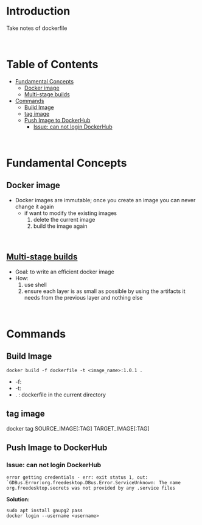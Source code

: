 <!-- omit in toc -->
# Introduction
Take notes of dockerfile

<br />

<!-- omit in toc -->
# Table of Contents
- [Fundamental Concepts](#fundamental-concepts)
  - [Docker image](#docker-image)
  - [Multi-stage builds](#multi-stage-builds)
- [Commands](#commands)
  - [Build Image](#build-image)
  - [tag image](#tag-image)
  - [Push Image to DockerHub](#push-image-to-dockerhub)
    - [Issue: can not login DockerHub](#issue-can-not-login-dockerhub)

<br />

# Fundamental Concepts
## Docker image
* Docker images are immutable; once you create an image you can never change it again
  * if want to modify the existing images 
    1. delete the current image
    2. build the image again
  
<br />

## [Multi-stage builds](https://docs.docker.com/develop/develop-images/multistage-build/)
* Goal: to write an efficient docker image
* How: 
  1. use shell
  2. ensure each layer is as small as possible by using the artifacts it needs from the previous layer and nothing else 




<br />

# Commands

## Build Image

    docker build -f dockerfile -t <image_name>:1.0.1 .

 
  * -f:<br />
  * -t:  <br />
  * . : dockerfile in the current directory


## tag image

  docker tag SOURCE_IMAGE[:TAG] TARGET_IMAGE[:TAG]

## Push Image to DockerHub
### Issue: can not login DockerHub

    error getting credentials - err: exit status 1, out: `GDBus.Error:org.freedesktop.DBus.Error.ServiceUnknown: The name org.freedesktop.secrets was not provided by any .service files

**Solution:**

    sudo apt install gnupg2 pass
    docker login --username <username>


